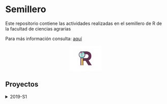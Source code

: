 
<!-- README.md is generated from README.Rmd. Please edit that file -->

# Semillero

Este repositorio contiene las actividades realizadas en el semillero de
R de la facultad de ciencias agrarias

Para más información consulta:
<a href="https://unal-semilleror-facca.github.io/" target="_blank">aquí</a>

<img src="pub.gif" width="100" height="80" style="display: block; margin: auto;" />

## Proyectos

<details>

<summary>2019-S1</summary>

<p>

##### \- <a href="https://duvancho321.github.io/Semillero/Recordatorio.html" target="_blank">Recordatorio</a>

##### \- <a href="https://duvancho321.github.io/Semillero/Actividad1.html" target="_blank">Manipulacion de Datos</a>

##### \- <a href="https://duvancho321.github.io/Semillero/Correlación.html" target="_blank">Correlaciones</a>

##### \- <a href="https://duvancho321.github.io/Semillero/Regresion.html" target="_blank">Regresión</a>
